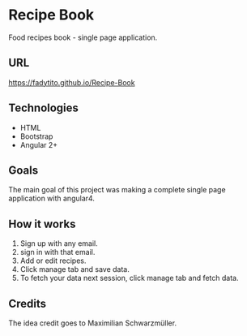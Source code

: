 # Recipe Book
Food recipes book - single page application.
## URL
https://fadytito.github.io/Recipe-Book
## Technologies
* HTML
* Bootstrap
* Angular 2+
## Goals
The main goal of this project was making a complete single page application with angular4.
## How it works
1. Sign up with any email.
2. sign in with that email.
3. Add or edit recipes.
4. Click manage tab and save data.
5. To fetch your data next session, click manage tab and fetch data.
## Credits
The idea credit goes to Maximilian Schwarzmüller.

